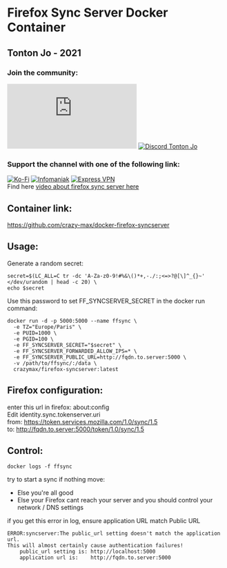 # Firefox Sync Server Docker Container

## Tonton Jo - 2021  
### Join the community:
[![Youtube channel](https://github-readme-youtube-stats.herokuapp.com/subscribers/index.php?id=UCnED3K6K5FDUp-x_8rwpsZw&key=AIzaSyA3ivqywNPQz0xFZBHfPDKzh1jFH5qGD_g)](http://youtube.com/channel/UCnED3K6K5FDUp-x_8rwpsZw?sub_confirmation=1)
[![Discord Tonton Jo](https://badgen.net/discord/members/2NQskxZjfp?label=Discord%20Tonton%20Jo,%20&icon=discord)](https://discord.gg/2NQskxZjfp)
### Support the channel with one of the following link:
[![Ko-Fi](https://badgen.net/badge/Buy%20me%20a%20Coffee/Link?icon=buymeacoffee)](https://ko-fi.com/tontonjo)
[![Infomaniak](https://badgen.net/badge/Infomaniak/Affiliated%20link?icon=K)](https://www.infomaniak.com/goto/fr/home?utm_term=6151f412daf35)
[![Express VPN](https://badgen.net/badge/Express%20VPN/Affiliated%20link?icon=K)](https://www.xvinlink.com/?a_fid=TontonJo)  
Find here [video about firefox sync server here](https://www.youtube.com/watch?v=HTimc448BFs)

## Container link:
https://github.com/crazy-max/docker-firefox-syncserver

## Usage:

Generate a random secret:
```shell
secret=$(LC_ALL=C tr -dc 'A-Za-z0-9!#%&\()*+,-./:;<=>?@[\]^_{}~' </dev/urandom | head -c 20) \
echo $secret
```  
Use this password to set FF_SYNCSERVER_SECRET in the docker run command:
```shell
docker run -d -p 5000:5000 --name ffsync \
  -e TZ="Europe/Paris" \
  -e PUID=1000 \
  -e PGID=100 \
  -e FF_SYNCSERVER_SECRET="$secret" \
  -e FF_SYNCSERVER_FORWARDED_ALLOW_IPS=* \
  -e FF_SYNCSERVER_PUBLIC_URL=http://fqdn.to.server:5000 \
  -v /path/to/ffsync/:/data \
  crazymax/firefox-syncserver:latest
  ``` 
## Firefox configuration:
enter this url in firefox: about:config  
Edit identity.sync.tokenserver.uri  
from: https://token.services.mozilla.com/1.0/sync/1.5  
to: http://fqdn.to.server:5000/token/1.0/sync/1.5

## Control:
```shell
docker logs -f ffsync
```  
try to start a sync  if nothing move:  
- Else you're all good
- Else your Firefox cant reach your server and you should control your network / DNS settings

if you get this error in log, ensure application URL match Public URL
```
ERROR:syncserver:The public_url setting doesn't match the application url.
This will almost certainly cause authentication failures!
    public_url setting is: http://localhost:5000
    application url is:    http://fqdn.to.server:5000
```
